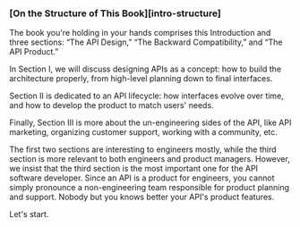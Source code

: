 ### [On the Structure of This Book][intro-structure]
 
The book you're holding in your hands comprises this Introduction and three sections: “The API Design,” “The Backward Compatibility,” and “The API Product.”

In Section I, we will discuss designing APIs as a concept: how to build the architecture properly, from high-level planning down to final interfaces.

Section II is dedicated to an API lifecycle: how interfaces evolve over time, and how to develop the product to match users' needs.

Finally, Section III is more about the un-engineering sides of the API, like API marketing, organizing customer support, working with a community, etc.

The first two sections are interesting to engineers mostly, while the third section is more relevant to both engineers and product managers. However, we insist that the third section is the most important one for the API software developer. Since an API is a product for engineers, you cannot simply pronounce a non-engineering team responsible for product planning and support. Nobody but you knows better your API's product features.

Let's start.
